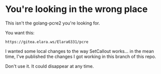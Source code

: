 # You're looking in the wrong place

This isn't the golang-pcre2 you're looking for.

You want this:

    https://gitea.elara.ws/Elara6331/pcre

I wanted some local changes to the way SetCallout works... in the mean time,
I've published the changes I got working in this branch of this repo.

Don't use it. It could disappear at any time.
